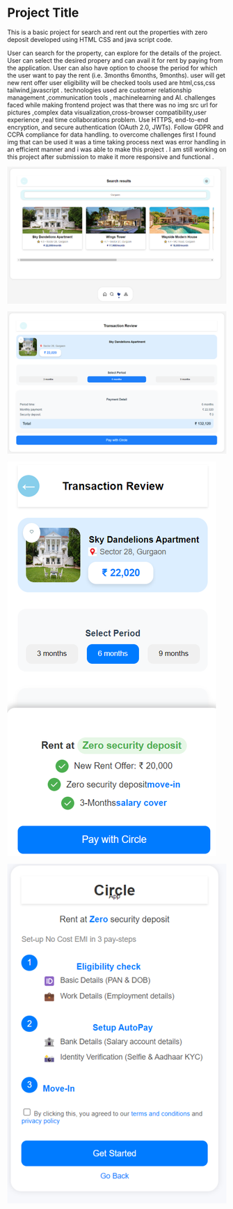 # Project Title 
This is a basic project for search and rent out the properties with zero deposit developed using HTML CSS and java script code.

User can search for the property, can explore for the details of the project.
User can select the desired propery and can avail it for rent by paying from the application.
User can also have option to choose the period for which the user want to pay the rent (i.e. 3months 6months, 9months).
user will get new rent offer
user eligibility will be checked 
tools used are html,css,css tailwind,javascript .
technologies used are customer relationship management ,communication tools , machinelearning and AI.
challenges faced while making frontend project was that there was no img src url for pictures ,complex data visualization,cross-browser compatibility,user experience ,real time collaborations problem.
Use HTTPS, end-to-end encryption, and secure authentication (OAuth 2.0, JWTs). Follow GDPR and CCPA compliance for data handling.
to overcome challenges first I found img that can be used it was a time taking process next was error handling in an efficient manner and i was able to make this project . 
I am still working on this project after submission to make it more responsive and functional .


![alt text](search.png)

![alt text](transaction-review.PNG)

![alt text](image-2.png)

![alt text](image-3.png)
